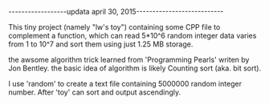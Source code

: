 ------------------updata april 30, 2015---------------------------

This tiny project (namely "lw's toy") containing some CPP file to complement a function,
which can read 5*10^6 random integer data varies from 1 to 10^7 and sort them using just 1.25 MB storage.

the awsome algorithm trick learned from 'Programming Pearls' writen by Jon Bentley.
the basic idea of algorithm is likely Counting sort (aka. bit sort).

I use 'random' to create a text file containing 5000000 random integer number.
After 'toy' can sort and output ascendingly.